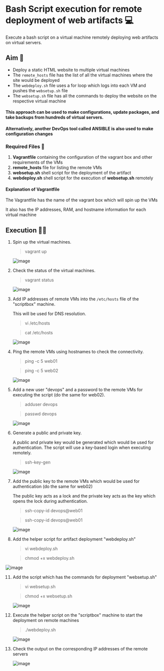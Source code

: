 # Bash Script execution for remote deployment of web artifacts 💻 
Execute a bash script on a virtual machine remotely deploying web artifacts on virtual servers.

## Aim 🎯 

- Deploy a static HTML website to multiple virtual machines
- The ```remote_hosts``` file has the list of all the virtual machines where the site would be deployed
- The ```webdeploy.sh``` file uses a for loop which logs into each VM and pushes the ```websetup.sh``` file
- The ```websetup.sh``` file has all the commands to deploy the website on the respective virtual machine

#### This approach can be used to make configurations, update packages, and take backups from hundreds of virtual servers. 

#### Alternatively, another DevOps tool called **ANSIBLE** is also used to make configuration changes

### Required Files 📁 

1. **Vagrantfile** containing the configuration of the vagrant box and other requirements of the VMs
2. **remote_hosts** file for listing the remote VMs
3. **websetup.sh** shell script for the deployment of the artifact
4. **webdeploy.sh** shell script for the execution of **websetup.sh** remotely

#### Explanation of Vagrantfile

The Vagrantfile has the name of the vagrant box which will spin up the VMs

It also has the IP addresses, RAM, and hostname information for each virtual machine

## Execution 👨‍💻

1. Spin up the virtual machines.

   > vagrant up

   ![image](https://github.com/Vedant-MAHAjan/Bash-Scripting/assets/88843623/587abc9a-7c9c-4f21-8966-303ce7864ff0)

2. Check the status of the virtual machines.

   > vagrant status

   ![image](https://github.com/Vedant-MAHAjan/Bash-Scripting/assets/88843623/a56cdb8c-d343-4524-9855-b9a464280c21)

3. Add IP addresses of remote VMs into the ```/etc/hosts``` file of the "scriptbox" machine.

   This will be used for DNS resolution.

   > vi /etc/hosts
   
   > cat /etc/hosts

   ![image](https://github.com/Vedant-MAHAjan/Bash-Scripting/assets/88843623/a3032b55-77bd-406b-b4e7-0934a18312c5)

5. Ping the remote VMs using hostnames to check the connectivity.

   > ping -c 5 web01
   
   > ping -c 5 web02

   ![image](https://github.com/Vedant-MAHAjan/Bash-Scripting/assets/88843623/b9906500-f9e6-4dc0-b31f-3112da8ed54c)

6. Add a new user "devops" and a password to the remote VMs for executing the script (do the same for web02).

    > adduser devops
    
    > passwd devops

   ![image](https://github.com/Vedant-MAHAjan/Bash-Scripting/assets/88843623/79e95c6c-0ad8-4c54-97e8-5bff36cf8b8d)

7. Generate a public and private key.

   A public and private key would be generated which would be used for authentication. The script will use a key-based login when executing remotely.

    > ssh-key-gen

   ![image](https://github.com/Vedant-MAHAjan/Bash-Scripting/assets/88843623/f4d29aaa-9e49-4544-b8f6-177db989ea35)

9. Add the public key to the remote VMs which would be used for authentication (do the same for web02)

    The public key acts as a lock and the private key acts as the key which opens the lock during authentication.

    > ssh-copy-id devops@web01
    
    > ssh-copy-id devops@web01

   ![image](https://github.com/Vedant-MAHAjan/Bash-Scripting/assets/88843623/1ecf6ed7-0fbd-46ab-84a1-ccdb6db870eb)

11. Add the helper script for artifact deployment "webdeploy.sh"

    > vi webdeploy.sh
    
    > chmod +x webdeploy.sh

   ![image](https://github.com/Vedant-MAHAjan/Bash-Scripting/assets/88843623/daf58e76-8049-4401-bb6e-938bf61f4f24)

11. Add the script which has the commands for deployment "websetup.sh"

    > vi websetup.sh
    
    > chmod +x websetup.sh

    ![image](https://github.com/Vedant-MAHAjan/Bash-Scripting/assets/88843623/4d59f45d-9ef5-4072-b086-c381060c6ce8)
    
12. Execute the helper script on the "scriptbox" machine to start the deployment on remote machines

    > ./webdeploy.sh

    ![image](https://github.com/Vedant-MAHAjan/Bash-Scripting/assets/88843623/07054ed8-36b5-4734-8d5a-e87995ee7981)

13. Check the output on the corresponding IP addresses of the remote servers

    ![image](https://github.com/Vedant-MAHAjan/Bash-Scripting/assets/88843623/0f7ec1ae-9864-4ac5-af3c-8a69926be19e)



